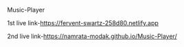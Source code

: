 Music-Player

1st live link-https://fervent-swartz-258d80.netlify.app

2nd live link-https://namrata-modak.github.io/Music-Player/
